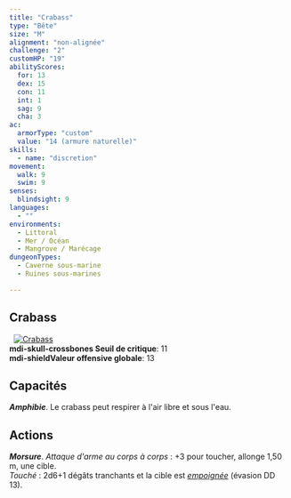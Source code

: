 ```yaml
---
title: "Crabass"
type: "Bête"
size: "M"
alignment: "non-alignée"
challenge: "2"
customHP: "19"
abilityScores:
  for: 13
  dex: 15
  con: 11
  int: 1
  sag: 9
  cha: 3
ac:
  armorType: "custom"
  value: "14 (armure naturelle)"
skills:
  - name: "discretion"
movement:
  walk: 9
  swim: 9
senses:
  blindsight: 9
languages:
  - ""
environments:
  - Littoral
  - Mer / Océan
  - Mangrove / Marécage
dungeonTypes:
  - Caverne sous-marine
  - Ruines sous-marines

---
```

## Crabass
&nbsp;
[![Crabass](https://www.douaratil.fr/illustrations/bete/crabassm.png)](https://www.douaratil.fr/illustrations/bete/crabass.jpg)  
**<v-icon>mdi-skull-crossbones</v-icon> Seuil de critique**: 11        
**<v-icon>mdi-shield</v-icon>Valeur offensive globale**: 13     
## Capacités
_**Amphibie**_. Le crabass peut respirer à l'air libre et sous l'eau.

## Actions
_**Morsure**_. _Attaque d'arme au corps à corps_ : +3 pour toucher, allonge 1,50 m, une cible.  
_Touché_ : 2d6+1 dégâts tranchants et la cible est [_empoignée_](/gerer-la-sante-du-personnage/#empoigne) (évasion DD 13).   

